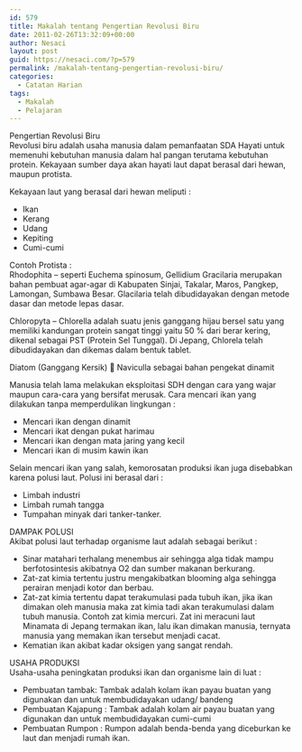 ```yaml
---
id: 579
title: Makalah tentang Pengertian Revolusi Biru
date: 2011-02-26T13:32:09+00:00
author: Nesaci
layout: post
guid: https://nesaci.com/?p=579
permalink: /makalah-tentang-pengertian-revolusi-biru/
categories:
  - Catatan Harian
tags:
  - Makalah
  - Pelajaran
---
```

Pengertian Revolusi Biru  
Revolusi biru adalah usaha manusia dalam pemanfaatan SDA Hayati untuk memenuhi kebutuhan manusia dalam hal pangan terutama kebutuhan protein. Kekayaan sumber daya akan hayati laut dapat berasal dari hewan, maupun protista.

Kekayaan laut yang berasal dari hewan meliputi :

  * Ikan
  * Kerang
  * Udang
  * Kepiting
  * Cumi-cumi

Contoh Protista :  
Rhodophita &#8211; seperti Euchema spinosum, Gellidium Gracilaria merupakan bahan pembuat agar-agar di Kabupaten Sinjai, Takalar, Maros, Pangkep, Lamongan, Sumbawa Besar. Glacilaria telah dibudidayakan dengan metode dasar dan metode lepas dasar.

Chloropyta &#8211; Chlorella adalah suatu jenis ganggang hijau bersel satu yang memiliki kandungan protein sangat tinggi yaitu 50 % dari berar kering, dikenal sebagai PST (Protein Sel Tunggal). Di Jepang, Chlorela telah dibudidayakan dan dikemas dalam bentuk tablet.

Diatom (Ganggang Kersik)  Naviculla sebagai bahan pengekat dinamit

Manusia telah lama melakukan eksploitasi SDH dengan cara yang wajar maupun cara-cara yang bersifat merusak. Cara mencari ikan yang dilakukan tanpa memperdulikan lingkungan :

  * Mencari ikan dengan dinamit
  * Mencari ikat dengan pukat harimau
  * Mencari ikan dengan mata jaring yang kecil
  * Mencari ikan di musim kawin ikan

Selain mencari ikan yang salah, kemorosatan produksi ikan juga disebabkan karena polusi laut. Polusi ini berasal dari :

  * Limbah industri
  * Limbah rumah tangga
  * Tumpahan minyak dari tanker-tanker.

DAMPAK POLUSI  
Akibat polusi laut terhadap organisme laut adalah sebagai berikut :

  * Sinar matahari terhalang menembus air sehingga alga tidak mampu berfotosintesis akibatnya O2 dan sumber makanan berkurang.
  * Zat-zat kimia tertentu justru mengakibatkan blooming alga sehingga perairan menjadi kotor dan berbau.
  * Zat-zat kimia tertentu dapat terakumulasi pada tubuh ikan, jika ikan dimakan oleh manusia maka zat kimia tadi akan terakumulasi dalam tubuh manusia. Contoh zat kimia mercuri. Zat ini meracuni laut Minamata di Jepang termakan ikan, lalu ikan dimakan manusia, ternyata manusia yang memakan ikan tersebut menjadi cacat.
  * Kematian ikan akibat kadar oksigen yang sangat rendah.

USAHA PRODUKSI  
Usaha-usaha peningkatan produksi ikan dan organisme lain di luat :

  * Pembuatan tambak: Tambak adalah kolam ikan payau buatan yang digunakan dan untuk membudidayakan udang/ bandeng
  * Pembuatan Kajapung : Tambak adalah kolam air payau buatan yang digunakan dan untuk membudidayakan cumi-cumi
  * Pembuatan Rumpon : Rumpon adalah benda-benda yang diceburkan ke laut dan menjadi rumah ikan.